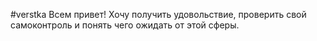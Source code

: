 #verstka
Всем привет!
Хочу получить удовольствие, проверить свой самоконтроль и понять чего ожидать от этой сферы.
